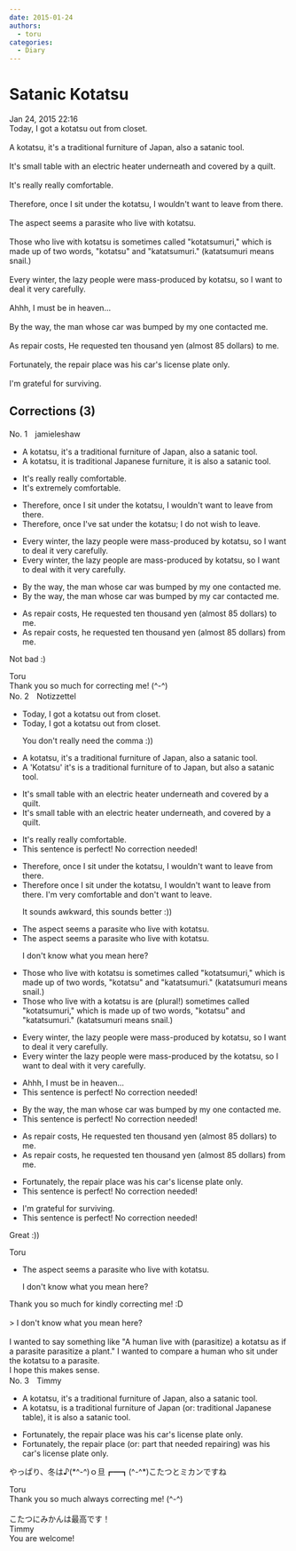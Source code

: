 ```yaml
---
date: 2015-01-24
authors:
  - toru
categories:
  - Diary
---
```


<h1 id="subject_show">Satanic Kotatsu</h1>
<div class="date">Jan 24, 2015 22:16</div>
<div id="post"><div id="body_show_ori">
Today, I got a kotatsu out from closet.<br/><br/>A kotatsu, it's a traditional furniture of Japan, also a satanic tool.<br/><br/>It's small table with an electric heater underneath and covered by a quilt.<br/><br/>It's really really comfortable.<br/><br/>Therefore, once I sit under the kotatsu, I wouldn't want to leave from there.<br/><br/>The aspect seems a parasite who live with kotatsu.<br/><br/>Those who live with kotatsu is sometimes called "kotatsumuri," which is made up of  two words, "kotatsu" and "katatsumuri." (katatsumuri means snail.)<br/><br/>Every winter, the lazy people were mass-produced by kotatsu, so I want to deal it very carefully.<br/><br/>Ahhh, I must be in heaven...<br/><br/>By the way, the man whose car was bumped by my one contacted me.<br/><br/>As repair costs, He requested ten thousand yen (almost 85 dollars) to me.<br/><br/>Fortunately, the repair place was his car's license plate only.<br/><br/>I'm grateful for surviving.
</div></div>

<!-- more -->


## Corrections (3)
<div id="block"><div class="first_name"> No. 1　<span class="just_name">jamieleshaw</span></div><div id="block2">
<ul class="correction_field">
<li class="incorrect">A kotatsu, it's a traditional furniture of Japan, also a satanic tool.</li>
<li class="corrected correct">
A kotatsu, it is traditional Japanese furniture, it is also a satanic tool.
</li>
</ul>
<ul class="correction_field">
<li class="incorrect">It's really really comfortable.</li>
<li class="corrected correct">
It's extremely comfortable.
</li>
</ul>
<ul class="correction_field">
<li class="incorrect">Therefore, once I sit under the kotatsu, I wouldn't want to leave from there.</li>
<li class="corrected correct">
Therefore, once I've sat under the kotatsu; I do not wish to leave.
</li>
</ul>
<ul class="correction_field">
<li class="incorrect">Every winter, the lazy people were mass-produced by kotatsu, so I want to deal it very carefully.</li>
<li class="corrected correct">
Every winter, the lazy people are mass-produced by kotatsu, so I want to deal with it very carefully.
</li>
</ul>
<ul class="correction_field">
<li class="incorrect">By the way, the man whose car was bumped by my one contacted me.</li>
<li class="corrected correct">
By the way, the man whose car was bumped by my car contacted me.
</li>
</ul>
<ul class="correction_field">
<li class="incorrect">As repair costs, He requested ten thousand yen (almost 85 dollars) to me.</li>
<li class="corrected correct">
As repair costs, he requested ten thousand yen (almost 85 dollars) from me.
</li>
</ul>
<p class="comment_small">
 Not bad :)
</p>

</div><div class="name"><span class="just_name">Toru</span><br>
Thank you so much for correcting me! (^-^)
</div>
</div>
<div id="block"><div class="first_name"> No. 2　<span class="just_name">Notizzettel</span></div><div id="block2">
<ul class="correction_field">
<li class="incorrect">Today, I got a kotatsu out from closet.</li>
<li class="corrected correct">
Today, I got a kotatsu out from closet.
<p class="correction_comment">You don't really need the comma :))</p>
</li>
</ul>
<ul class="correction_field">
<li class="incorrect">A kotatsu, it's a traditional furniture of Japan, also a satanic tool.</li>
<li class="corrected correct">
<span class="sline">A</span> 'Kotatsu' <span class="sline">it's</span><span class="f_blue"> is</span> <span class="sline">a</span> traditional furniture <span class="sline">of</span> <span class="f_blue">to</span> Japan, <span class="f_blue">but</span> also a satanic tool.
</li>
</ul>
<ul class="correction_field">
<li class="incorrect">It's small table with an electric heater underneath and covered by a quilt.</li>
<li class="corrected correct">
It's small table with an electric heater underneath,<span class="sline"> and</span> covered by a quilt.
</li>
</ul>
<ul class="correction_field">
<li class="incorrect">It's really really comfortable.</li>
<li class="corrected perfect">This sentence is perfect! No correction needed!</li>
</ul>
<ul class="correction_field">
<li class="incorrect">Therefore, once I sit under the kotatsu, I wouldn't want to leave from there.</li>
<li class="corrected correct">
Therefore once I sit under the kotatsu, <span class="sline">I wouldn't want to leave from there</span>. <span class="f_blue">I'm very</span> <span class="f_blue">comfortable and don't want to leave.</span>
<p class="correction_comment">It sounds awkward, this sounds better :))</p>
</li>
</ul>
<ul class="correction_field">
<li class="incorrect">The aspect seems a parasite who live with kotatsu.</li>
<li class="corrected correct">
The aspect seems a parasite who live with kotatsu.
<p class="correction_comment">I don't know what you mean here?</p>
</li>
</ul>
<ul class="correction_field">
<li class="incorrect">Those who live with kotatsu is sometimes called "kotatsumuri," which is made up of  two words, "kotatsu" and "katatsumuri." (katatsumuri means snail.)</li>
<li class="corrected correct">
Those who live with <span class="f_blue">a</span> kotatsu <span class="sline">is</span> <span class="f_red">are </span>(plural!) sometimes called "kotatsumuri," which is made up of two words, "kotatsu" and "katatsumuri." (katatsumuri means snail.)
</li>
</ul>
<ul class="correction_field">
<li class="incorrect">Every winter, the lazy people were mass-produced by kotatsu, so I want to deal it very carefully.</li>
<li class="corrected correct">
Every winter the lazy people were mass-produced by <span class="f_blue">the</span> kotatsu, so I want to deal <span class="f_blue">with</span> it very carefully.
</li>
</ul>
<ul class="correction_field">
<li class="incorrect">Ahhh, I must be in heaven...</li>
<li class="corrected perfect">This sentence is perfect! No correction needed!</li>
</ul>
<ul class="correction_field">
<li class="incorrect">By the way, the man whose car was bumped by my one contacted me.</li>
<li class="corrected perfect">This sentence is perfect! No correction needed!</li>
</ul>
<ul class="correction_field">
<li class="incorrect">As repair costs, He requested ten thousand yen (almost 85 dollars) to me.</li>
<li class="corrected correct">
As repair costs, he requested ten thousand yen (almost 85 dollars)<span class="f_blue"> from</span> me.
</li>
</ul>
<ul class="correction_field">
<li class="incorrect">Fortunately, the repair place was his car's license plate only.</li>
<li class="corrected perfect">This sentence is perfect! No correction needed!</li>
</ul>
<ul class="correction_field">
<li class="incorrect">I'm grateful for surviving.</li>
<li class="corrected perfect">This sentence is perfect! No correction needed!</li>
</ul>
<p class="comment_small">
 Great :))
</p>

</div><div class="name"><span class="just_name">Toru</span><br><div class="quote_field"><ul class="correction_field">
<li class="corrected correct">
The aspect seems a parasite who live with kotatsu.
<p class="correction_comment">
I don't know what you mean here?
</p>
</li>
</ul></div>
Thank you so much for kindly correcting me! :D<br/><br/>&gt; I don't know what you mean here?<br/><br/>I wanted to say something like "A human live with (parasitize) a kotatsu as if a parasite parasitize a plant." I wanted to compare a human who sit under the kotatsu to a parasite.<br/>I hope this makes sense.
</div>
</div>
<div id="block"><div class="first_name"> No. 3　<span class="just_name">Timmy</span></div><div id="block2">
<ul class="correction_field">
<li class="incorrect">A kotatsu, it's a traditional furniture of Japan, also a satanic tool.</li>
<li class="corrected correct">
A kotatsu, is a traditional furniture of Japan (or: <span class="f_blue">traditional Japanese table</span>), it is also a satanic tool.
</li>
</ul>
<ul class="correction_field">
<li class="incorrect">Fortunately, the repair place was his car's license plate only.</li>
<li class="corrected correct">
Fortunately, the repair place (or: <span class="f_blue">part that needed repairing</span>) was his car's license plate only.
</li>
</ul>
<p class="comment_small">
 やっぱり、冬は♪(*^-^)ｏ旦┏━┓(^-^*)こたつとミカンですね
</p>

</div><div class="name"><span class="just_name">Toru</span><br>
Thank you so much always correcting me! (^-^)<br/><br/>こたつにみかんは最高です！
</div>
<div class="name"><span class="just_name">Timmy</span><br>
You are welcome!
</div>
</div>

